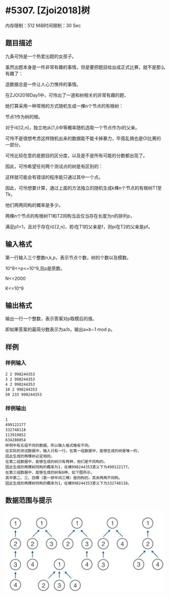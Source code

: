 # #5307. [Zjoi2018]树

内存限制：512 MiB时间限制：30 Sec

## 题目描述

九条可怜是一个热爱出题的女孩子。

虽然出题本身是一件非常有趣的事情，但是要把题目给出成正式比赛，就不是那么有趣了：

造数据总是一件让人心力憔悴的事情。

在ZJOI2018Day1中，可怜出了一道和树相关的非常有趣的题，

她打算采用一种常用的方式随机生成一棵n个节点的有根树：

节点1作为树的根。

对于i&isin;[2,n]，独立地从[1,i)中等概率随机选取一个节点作为i的父亲。

可怜不是很想考虑这样随机出来的数据能不能卡掉暴力，毕竟乱搞也是OI比赛的一部分。

可怜比较在意的是题目的区分度，以及是不是所有可能的分数都出现了。

因此，可怜希望任何两个测试点的树是有区别的：

这样就可能会有错误的程序能只通过其中一个点。

因此，可怜想要计算，通过上面的方法独立的随机生成k棵n个节点的有根树T1至Tk，

他们两两同构的概率是多少。

两棵n个节点的有根树T1和T2同构当且仅当存在长度为n的排列p，

满足p1=1，且对于存在i&isin;[2,n]，若i在T1的父亲是f，则pi在T2的父亲是pf。

## 输入格式

第一行输入三个整数n,k,p，表示节点个数，树的个数以及模数。

10^8<=p<=10^9,且p是质数。

N<=2000

K<=10^9

## 输出格式

输出一行一个整数，表示答案对p取模后的值。

即如果答案的最简分数表示为a/b，输出a&times;b&minus;1 mod p。

## 样例

### 样例输入

    
    2 2 998244353
    3 2 998244353
    4 2 998244353
    10 2 998244353
    50 233 998244353
    

### 样例输出

    
    1
    499122177
    332748118
    113919852
    634280054
    样例中有五组不同的数据，所以输入格式略有不同。
    在实际的测试数据中，输入只有一行。在第一组数据中，能够生成的树是唯一的，
    因此生成的两棵树必定相同。
    在第二组数据中，能够生成的树只有两种，他们是不同构的。
    因此生成的两棵树同构的概率为1，在模998244353意义下为499122177。
    在第三组数据中，能够生成的树有6种，如下图所示。
    其中第二、三、四棵（第一排中间三棵）是同构的，其余两两不同构。
    因此生成的两棵树同构的概率为1，在模998244353意义下为332748118。
    

## 数据范围与提示

![](upload/201804/vv1(3).jpg)
